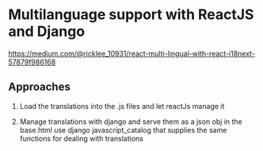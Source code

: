 # Multilanguage support with ReactJS and Django

https://medium.com/@ricklee_10931/react-multi-lingual-with-react-i18next-57879f986168

## Approaches
1. Load the translations into the .js files and let reactJs manage it

2. Manage translations with django and serve them as a json obj in the base.html
use django javascript_catalog that supplies the same functions for dealing with translations
